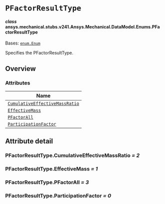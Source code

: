 # `PFactorResultType`

<a id="ansys.mechanical.stubs.v241.Ansys.Mechanical.DataModel.Enums.PFactorResultType"></a>

#### *class* ansys.mechanical.stubs.v241.Ansys.Mechanical.DataModel.Enums.PFactorResultType

Bases: [`enum.Enum`](https://docs.python.org/3/library/enum.html#enum.Enum)

Specifies the PFactorResultType.

<!-- !! processed by numpydoc !! -->

<a id="overview"></a>

## Overview

### Attributes

| Name |
| ------------------------------------------------------------------------------------- |
| [`CumulativeEffectiveMassRatio`](#PFactorResultType.CumulativeEffectiveMassRatio) |
| [`EffectiveMass`](#PFactorResultType.EffectiveMass) |
| [`PFactorAll`](#PFactorResultType.PFactorAll) |
| [`ParticipationFactor`](#PFactorResultType.ParticipationFactor) |

<a id="attribute-detail"></a>

## Attribute detail

<a id="PFactorResultType.CumulativeEffectiveMassRatio"></a>

### PFactorResultType.CumulativeEffectiveMassRatio *= 2*

<a id="PFactorResultType.EffectiveMass"></a>

### PFactorResultType.EffectiveMass *= 1*

<a id="PFactorResultType.PFactorAll"></a>

### PFactorResultType.PFactorAll *= 3*

<a id="PFactorResultType.ParticipationFactor"></a>

### PFactorResultType.ParticipationFactor *= 0*


